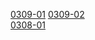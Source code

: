 [0309-01](https://cdn.jsdelivr.net/gh/ghkf85apmv/tars/0309/0309_.7z.001) [0309-02](https://cdn.jsdelivr.net/gh/ghkf85apmv/tars/0309/0309_.7z.002)   
[0308-01](https://cdn.jsdelivr.net/gh/ghkf85apmv/tars/0308/0308/0308_.7z.001)
